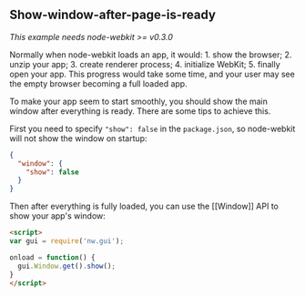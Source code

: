 ## Show-window-after-page-is-ready

_This example needs node-webkit >= v0.3.0_

Normally when node-webkit loads an app, it would: 1. show the browser; 2. unzip your app; 3. create renderer process; 4. initialize WebKit; 5. finally open your app. This progress would take some time, and your user may see the empty browser becoming a full loaded app.

To make your app seem to start smoothly, you should show the main window after everything is ready. There are some tips to achieve this.

First you need to specify `"show": false` in the `package.json`, so node-webkit will not show the window on startup:

```json
{
  "window": {
    "show": false
  }
}
```

Then after everything is fully loaded, you can use the [[Window]] API to show your app's window:

```html
<script>
var gui = require('nw.gui');

onload = function() {
  gui.Window.get().show();
}
</script>
```